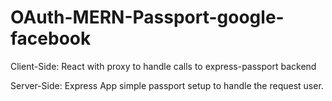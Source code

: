 # OAuth-MERN-Passport-google-facebook

Client-Side:
React with proxy to handle calls to express-passport backend

Server-Side:
Express App simple passport setup to handle the request user.
